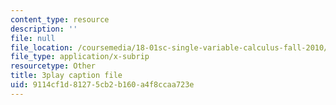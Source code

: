 ```yaml
---
content_type: resource
description: ''
file: null
file_location: /coursemedia/18-01sc-single-variable-calculus-fall-2010/9114cf1d81275cb2b160a4f8ccaa723e_eRCN3daFCmU.vtt
file_type: application/x-subrip
resourcetype: Other
title: 3play caption file
uid: 9114cf1d-8127-5cb2-b160-a4f8ccaa723e
---
```

